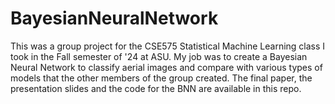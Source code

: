 # BayesianNeuralNetwork
This was a group project for the CSE575 Statistical Machine Learning class I took in the Fall semester of '24 at ASU. My job was to create a Bayesian Neural Network to classify aerial images and compare with various types of models that the other members of the group created. The final paper, the presentation slides and the code for the BNN are available in this repo.
